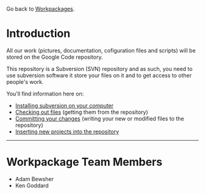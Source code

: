 Go back to [Workpackages](Workpackages.md).

# Introduction #

All our work (pictures, documentation, cofiguration files and scripts) will be stored on the Google Code repository.

This repository is a Subversion (SVN) repository and as such, you need to use subversion software it store your files on it and to get access to other people's work.

You'll find information here on:
  * [Installing subversion on your computer](Workpackage_Repository_InstallingSVN.md)
  * [Checking out files](Workpackage_Repository_CheckingOutFiles.md) (getting them from the repository)
  * [Committing your changes](Workpackage_Repository_CommittingChanges.md) (writing your new or modified files to the repository)
  * [Inserting new projects into the repository](Workpackage_Repository_InsertingNewProjects.md)


---


# Workpackage Team Members #
  * Adam Bewsher
  * Ken Goddard
